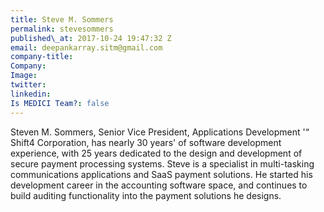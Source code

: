 ```yaml
---
title: Steve M. Sommers
permalink: stevesommers
published\_at: 2017-10-24 19:47:32 Z
email: deepankarray.sitm@gmail.com
company-title: 
Company: 
Image: 
twitter: 
linkedin: 
Is MEDICI Team?: false
---
```


Steven M. Sommers, Senior Vice President, Applications Development '“ Shift4 Corporation, has nearly 30 years' of software development experience, with 25 years dedicated to the design and development of secure payment processing systems. Steve is a specialist in multi-tasking communications applications and SaaS payment solutions. He started his development career in the accounting software space, and continues to build auditing functionality into the payment solutions he designs.